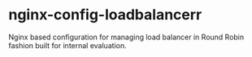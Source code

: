 # nginx-config-loadbalancerr

Nginx based configuration for managing load balancer in Round Robin fashion built for internal evaluation.